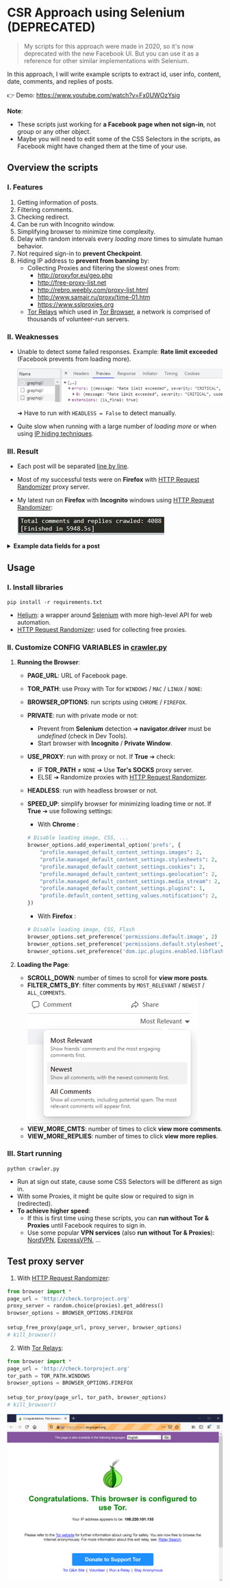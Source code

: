 # CSR Approach using Selenium (DEPRECATED)

> My scripts for this approach were made in 2020, so it's now deprecated with the new Facebook UI. But you can use it as a reference for other similar implementations with Selenium.

In this approach, I will write example scripts to extract id, user info, content, date, comments, and replies of posts.

👉 Demo: https://www.youtube.com/watch?v=Fx0UWOzYsig

**Note**:

-   These scripts just working for **a Facebook page when not sign-in**, not group or any other object.
-   Maybe you will need to edit some of the CSS Selectors in the scripts, as Facebook might have changed them at the time of your use.

## Overview the scripts

### I. Features

1.  Getting information of posts.
2.  Filtering comments.
3.  Checking redirect.
4.  Can be run with Incognito window.
5.  Simplifying browser to minimize time complexity.
6.  Delay with random intervals every _loading more_ times to simulate human behavior.
7.  Not required sign-in to **prevent Checkpoint**.
8.  Hiding IP address to **prevent from banning** by:
    -   Collecting Proxies and filtering the slowest ones from:
        -   http://proxyfor.eu/geo.php
        -   http://free-proxy-list.net
        -   http://rebro.weebly.com/proxy-list.html
        -   http://www.samair.ru/proxy/time-01.htm
        -   https://www.sslproxies.org
    -   [Tor Relays](./tor/) which used in [Tor Browser](https://www.torproject.org/), a network is comprised of thousands of volunteer-run servers.

### II. Weaknesses

-   Unable to detect some failed responses. Example: **Rate limit exceeded** (Facebook prevents from loading more).

    ![](./img/rate_limit_exceeded.png?raw=true)

    ➔ Have to run with `HEADLESS = False` to detect manually.

-   Quite slow when running with a large number of _loading more_ or when using [IP hiding techniques](https://github.com/18520339/facebook-data-extraction/tree/master/#i-ip-hiding-techniques).

### III. Result

-   Each post will be separated [line by line](./data/KTXDHQGConfessions.jsonl).
-   Most of my successful tests were on **Firefox** with [HTTP Request Randomizer](https://github.com/pgaref/HTTP_Request_Randomizer) proxy server.
-   My latest run on **Firefox** with **Incognito** windows using [HTTP Request Randomizer](https://github.com/pgaref/HTTP_Request_Randomizer):

    ![](./img/result.png?raw=true)

<details>
    <summary>
        <b>Example data fields for a post</b>
    </summary><br/>
    
```json
{
    "url": "https://www.facebook.com/KTXDHQGConfessions/videos/352525915858361/",
    "id": "352525915858361",
    "utime": "1603770573",
    "text": "Diễn tập PCCC tại KTX khu B tòa E1. ----------- #ktx_cfs Nguồn : Trường Vũ",
    "reactions": ["308 Like", "119 Haha", "28 Wow"],
    "total_shares": "26 Shares",
    "total_cmts": "169 Comments",
    "crawled_cmts": [
        {
            "id": "Y29tbWVudDozNDM0NDI0OTk5OTcxMDgyXzM0MzQ0MzIyMTY2MzcwMjc%3D",
            "utime": "1603770714",
            "user_url": "https://www.facebook.com/KTXDHQGConfessions/",
            "user_id": "KTXDHQGConfessions",
            "user_name": "KTX ĐHQG Confessions",
            "text": "Toà t á bây :) #Lép",
            "replies": [
                {
                    "id": "Y29tbWVudDozNDM0NDI0OTk5OTcxMDgyXzM0MzQ0OTc5MDk5NjM3OTE%3D",
                    "utime": "1603772990",
                    "user_url": "https://www.facebook.com/KTXDHQGConfessions/",
                    "user_id": "KTXDHQGConfessions",
                    "user_name": "KTX ĐHQG Confessions",
                    "text": "Nguyễn Hoàng Đạt thật đáng tự hào :) #Lép"
                }
            ]
        }
    ]
}
```
</details>

## Usage

### I. Install libraries

    pip install -r requirements.txt

-   [Helium](https://github.com/mherrmann/selenium-python-helium): a wrapper around [Selenium](https://selenium-python.readthedocs.io/) with more high-level API for web automation.
-   [HTTP Request Randomizer](https://github.com/pgaref/HTTP_Request_Randomizer): used for collecting free proxies.

### II. Customize CONFIG VARIABLES in [crawler.py](./crawler.py)

1.  **Running the Browser**:

    -   **PAGE_URL**: URL of Facebook page.
    -   **TOR_PATH**: use Proxy with Tor for `WINDOWS` / `MAC` / `LINUX` / `NONE`:
    -   **BROWSER_OPTIONS**: run scripts using `CHROME` / `FIREFOX`.
    -   **PRIVATE**: run with private mode or not:
        -   Prevent from **Selenium** detection ➔ **navigator.driver** must be _undefined_ (check in Dev Tools).
        -   Start browser with **Incognito** / **Private Window**.
    -   **USE_PROXY**: run with proxy or not. If **True** ➔ check:
        -   IF **TOR_PATH** &ne; `NONE` ➔ Use **Tor's SOCKS** proxy server.
        -   ELSE ➔ Randomize proxies with [HTTP Request Randomizer](https://github.com/pgaref/HTTP_Request_Randomizer).
    -   **HEADLESS**: run with headless browser or not.
    -   **SPEED_UP**: simplify browser for minimizing loading time or not. If **True** ➔ use following settings:

        -   With **Chrome** :

        ```python
        # Disable loading image, CSS, ...
        browser_options.add_experimental_option('prefs', {
            "profile.managed_default_content_settings.images": 2,
            "profile.managed_default_content_settings.stylesheets": 2,
            "profile.managed_default_content_settings.cookies": 2,
            "profile.managed_default_content_settings.geolocation": 2,
            "profile.managed_default_content_settings.media_stream": 2,
            "profile.managed_default_content_settings.plugins": 1,
            "profile.default_content_setting_values.notifications": 2,
        })
        ```

        -   With **Firefox** :

        ```python
        # Disable loading image, CSS, Flash
        browser_options.set_preference('permissions.default.image', 2)
        browser_options.set_preference('permissions.default.stylesheet', 2)
        browser_options.set_preference('dom.ipc.plugins.enabled.libflashplayer.so', 'false')
        ```

2.  **Loading the Page**:

    -   **SCROLL_DOWN**: number of times to scroll for **view more posts**.
    -   **FILTER_CMTS_BY**: filter comments by `MOST_RELEVANT` / `NEWEST` / `ALL_COMMENTS`.
        ![](./img/filter.png?raw=true)
    -   **VIEW_MORE_CMTS**: number of times to click **view more comments**.
    -   **VIEW_MORE_REPLIES**: number of times to click **view more replies**.

### III. Start running

    python crawler.py

-   Run at sign out state, cause some CSS Selectors will be different as sign in.
-   With some Proxies, it might be quite slow or required to sign in (redirected).
-   **To achieve higher speed**:
    -   If this is first time using these scripts, you can **run without Tor & Proxies** until Facebook requires to sign in.
    -   Use some popular **VPN services** (also **run without Tor & Proxies**): [NordVPN](https://ref.nordvpn.com/dnaEbnXnysg), [ExpressVPN](https://www.expressvpn.com), ...

## Test proxy server

1. With [HTTP Request Randomizer](https://github.com/pgaref/HTTP_Request_Randomizer):

```python
from browser import *
page_url = 'http://check.torproject.org'
proxy_server = random.choice(proxies).get_address()
browser_options = BROWSER_OPTIONS.FIREFOX

setup_free_proxy(page_url, proxy_server, browser_options)
# kill_browser()
```

2. With [Tor Relays](./tor):

```python
from browser import *
page_url = 'http://check.torproject.org'
tor_path = TOR_PATH.WINDOWS
browser_options = BROWSER_OPTIONS.FIREFOX

setup_tor_proxy(page_url, tor_path, browser_options)
# kill_browser()
```

![](./img/proxy.png?raw=true)
